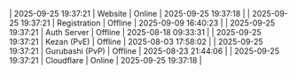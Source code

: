 | 2025-09-25 19:37:21 | Website | Online | 2025-09-25 19:37:18 |
| 2025-09-25 19:37:21 | Registration | Offline | 2025-09-09 16:40:23 |
| 2025-09-25 19:37:21 | Auth Server | Offline | 2025-08-18 09:33:31 |
| 2025-09-25 19:37:21 | Kezan (PvE) | Offline | 2025-08-03 17:58:02 |
| 2025-09-25 19:37:21 | Gurubashi (PvP) | Offline | 2025-08-23 21:44:06 |
| 2025-09-25 19:37:21 | Cloudflare | Online | 2025-09-25 19:37:18 |
